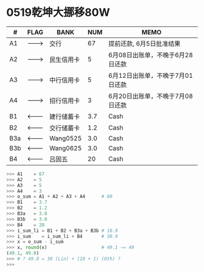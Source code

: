 # 0519乾坤大挪移80W

|# |FLAG|BANK|NUM|MEMO|
|--|  --|  --| --|  --|
|A1|--->|交行|67|提前还款, 6月5日批准结果|
|A2|--->|民生信用卡|5|6月08日出账单，不晚于6月28日还款|
|A3|--->|中行信用卡|5|6月12日出账单，不晚于7月01日还款|
|A4|--->|招行信用卡|3|6月20日出账单，不晚于7月08日还款|
|B1|<---|建行储蓄卡|3.7|Cash|
|B2|<---|交行储蓄卡|1.2|Cash|
|B3a|<---|Wang0525|3.0|Cash|
|B3b|<---|Wang0625|3.0|Cash|
|B4|<---|吕固五|20|Cash|

```Python
>>> A1    = 67
>>> A2    = 5
>>> A3    = 5
>>> A4    = 3
>>> o_sum = A1 + A2 + A3 + A4      # 80
>>> B1    = 3.7
>>> B2    = 1.2
>>> B3a   = 3.0
>>> B3b   = 3.0
>>> B4    = 20
>>> i_sum_li = B1 + B2 + B3a + B3b # 10.9
>>> i_sum    = i_sum_li + B4       # 30.9
>>> x = o_sum - i_sum
>>> x, round(x)                    # 49.1 ~= 49
(49.1, 49.0)
>>> # ? 49.0 = 30 (Lin) + (18 + 1) (Oth) ?
>>>
```
